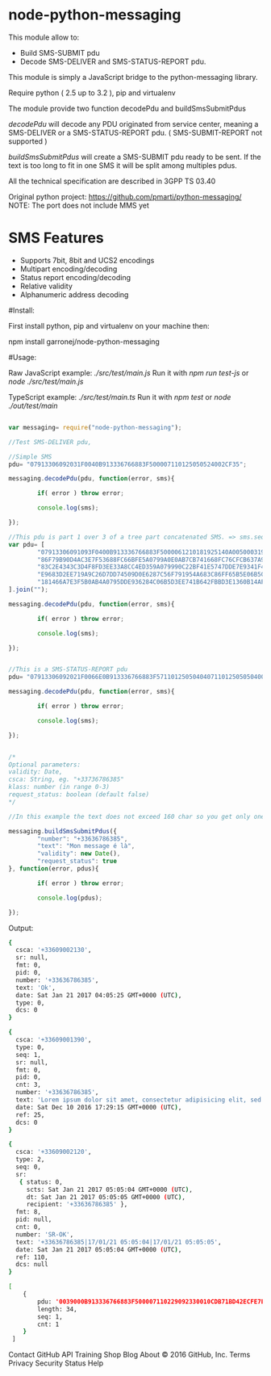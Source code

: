 # node-python-messaging

This module allow to:
* Build SMS-SUBMIT pdu
* Decode SMS-DELIVER and SMS-STATUS-REPORT pdu.

This module is simply a JavaScript bridge to the python-messaging library.

Require python ( 2.5 up to 3.2 ), pip and virtualenv

The module provide two function  decodePdu and buildSmsSubmitPdus

*decodePdu* will decode any PDU originated from service center,
meaning a SMS-DELIVER or a SMS-STATUS-REPORT pdu. ( SMS-SUBMIT-REPORT not supported )

*buildSmsSubmitPdus* will create a SMS-SUBMIT pdu ready to be sent.
If the text is too long to fit in one SMS it will be split among 
multiples pdus.

All the technical specification are described in 3GPP TS 03.40

Original python project: https://github.com/pmarti/python-messaging/
NOTE: The port does not include MMS yet

SMS Features
============

 * Supports 7bit, 8bit and UCS2 encodings
 * Multipart encoding/decoding
 * Status report encoding/decoding
 * Relative validity
 * Alphanumeric address decoding

#Install:

First install python, pip and virtualenv on your machine then:

npm install garronej/node-python-messaging

#Usage: 

Raw JavaScript example: *./src/test/main.js*
Run it with *npm run test-js* or *node ./src/test/main.js*

TypeScript example: *./src/test/main.ts*
Run it with *npm test* or *node ./out/test/main*

````javascript

var messaging= require("node-python-messaging");

//Test SMS-DELIVER pdu, 

//Simple SMS
pdu= "07913306092031F0040B913336766883F500007110125050524002CF35";

messaging.decodePdu(pdu, function(error, sms){

        if( error ) throw error;

        console.log(sms);

});

//This pdu is part 1 over 3 of a tree part concatenated SMS. => sms.seq===1 && sms.cnt===3
var pdu= [
        "07913306091093F0400B913336766883F5000061210181925140A00500031903019",
        "86F79B90D4AC3E7F53688FC66BFE5A0799A0E0AB7CB741668FC76CFCB637A995E97",
        "83C2E4343C3D4F8FD3EE33A8CC4ED359A079990C22BF41E5747DDE7E9341F4721BF",
        "E9683D2EE719A9C26D7DD74509D0E6287C56F791954A683C86FF65B5E06B5C36777",
        "181466A7E3F5B0AB4A0795DDE936284C06B5D3EE741B642FBBD3E1360B14AFA7E7"
].join("");

messaging.decodePdu(pdu, function(error, sms){

        if( error ) throw error;

        console.log(sms);

});


//This is a SMS-STATUS-REPORT pdu
pdu= "07913306092021F0066E0B913336766883F5711012505040407110125050504000";

messaging.decodePdu(pdu, function(error, sms){

        if( error ) throw error;

        console.log(sms);

});


/*
Optional parameters:
validity: Date,
csca: String, eg. "+33736786385"
klass: number (in range 0-3)
request_status: boolean (default false)
*/

//In this example the text does not exceed 160 char so you get only one pdu.

messaging.buildSmsSubmitPdus({
        "number": "+33636786385",
        "text": "Mon message é là",
        "validity": new Date(),
        "request_status": true
}, function(error, pdus){

        if( error ) throw error;

        console.log(pdus);

});

````

Output:

````bash
{ 
  csca: '+33609002130',
  sr: null,
  fmt: 0,
  pid: 0,
  number: '+33636786385',
  text: 'Ok',
  date: Sat Jan 21 2017 04:05:25 GMT+0000 (UTC),
  type: 0,
  dcs: 0 
}

{ 
  csca: '+33609001390',
  type: 0,
  seq: 1,
  sr: null,
  fmt: 0,
  pid: 0,
  cnt: 3,
  number: '+33636786385',
  text: 'Lorem ipsum dolor sit amet, consectetur adipisicing elit, sed do eiusmod tempor incididunt ut labore et dolore magna aliqua.Ut enim ad minim veniam, quis',
  date: Sat Dec 10 2016 17:29:15 GMT+0000 (UTC),
  ref: 25,
  dcs: 0 
}

{ 
  csca: '+33609002120',
  type: 2,
  seq: 0,
  sr:
   { status: 0,
     scts: Sat Jan 21 2017 05:05:04 GMT+0000 (UTC),
     dt: Sat Jan 21 2017 05:05:05 GMT+0000 (UTC),
     recipient: '+33636786385' },
  fmt: 8,
  pid: null,
  cnt: 0,
  number: 'SR-OK',
  text: '+33636786385|17/01/21 05:05:04|17/01/21 05:05:05',
  date: Sat Jan 21 2017 05:05:04 GMT+0000 (UTC),
  ref: 110,
  dcs: null 
}

[ 
    { 
        pdu: '0039000B913336766883F500007110229092330010CDB71BD42ECFE7E173195400B1FF',
        length: 34,
        seq: 1,
        cnt: 1 
    } 
 ]
````

Contact GitHub API Training Shop Blog About
© 2016 GitHub, Inc. Terms Privacy Security Status Help